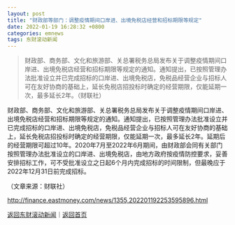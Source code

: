 ```yaml
---
layout: post
title: "财政部等部门：调整疫情期间口岸进、出境免税店经营和招标期限等规定"
date: 2022-01-19 16:28:32 +0800
categories: emnews
tags: 东财滚动新闻
---
```

> 财政部、商务部、文化和旅游部、关总署税务总局发布关于调整疫情期间口岸进、出境免税店经营和招标期限等规定的通知。通知提出，已按照管理办法批准设立并已完成招标的口岸进、出境免税店，免税品经营企业与招标人可在友好协商的基础上，延长免税店招投标时确定的经营期限，仅能延期一次，最多延长2年。（财联社）

<p>财政部、商务部、文化和旅游部、关总署税务总局发布关于调整疫情期间口岸进、出境免税店经营和招标期限等规定的通知。通知提出，已按照管理办法批准设立并已完成招标的口岸进、出境免税店，免税品经营企业与招标人可在友好协商的基础上，延长免税店招投标时确定的经营期限，仅能延期一次，最多延长2年。延期后的经营期限可超过10年。2020年7月至2022年6月期间，由财政部会同有关部门按照管理办法批准设立的口岸进、出境免税店，由地方政府按疫情防控要求，妥善安排招标工作，可不受批准设立之日起6个月内完成招标的时间限制，但最晚应于2022年12月31日前完成招标。</p><p class="em_media">（文章来源：财联社）</p>

<http://finance.eastmoney.com/news/1355,202201192253595896.html>

[返回东财滚动新闻](//finews.withounder.com/emnews/)｜[返回首页](//finews.withounder.com/)